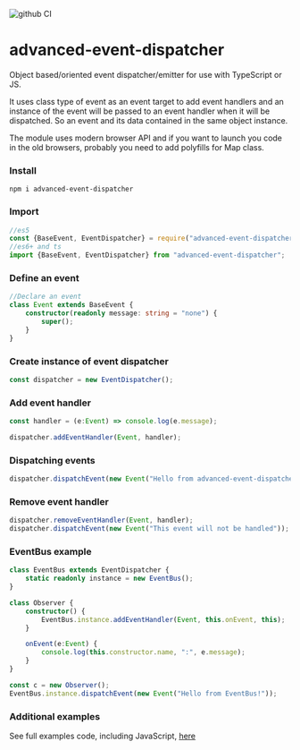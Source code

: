 ![github CI](https://github.com/Gaikov/event-dispatcher/actions/workflows/node.js.yml/badge.svg)

# advanced-event-dispatcher
Object based/oriented event dispatcher/emitter for use with TypeScript or JS. 

It uses class type of event as an event target to add event handlers and an instance of the event will be passed to an event handler when it will be dispatched. 
So an event and its data contained in the same object instance.  

The module uses modern browser API and if you want to launch you code in the old browsers, probably you need to add polyfills for Map class.

### Install
```text
npm i advanced-event-dispatcher
```

### Import
```TypeScript
//es5
const {BaseEvent, EventDispatcher} = require("advanced-event-dispatcher");
//es6+ and ts
import {BaseEvent, EventDispatcher} from "advanced-event-dispatcher";
```

### Define an event
```TypeScript
//Declare an event
class Event extends BaseEvent {
    constructor(readonly message: string = "none") {
        super();
    }
}
```

### Create instance of event dispatcher
```TypeScript
const dispatcher = new EventDispatcher();
```

### Add event handler
```TypeScript
const handler = (e:Event) => console.log(e.message);

dispatcher.addEventHandler(Event, handler);
```

### Dispatching events
```TypeScript
dispatcher.dispatchEvent(new Event("Hello from advanced-event-dispatcher!"));
```

### Remove event handler
```TypeScript
dispatcher.removeEventHandler(Event, handler);
dispatcher.dispatchEvent(new Event("This event will not be handled"));
```

### EventBus example
```TypeScript
class EventBus extends EventDispatcher {
    static readonly instance = new EventBus();
}

class Observer {
    constructor() {
        EventBus.instance.addEventHandler(Event, this.onEvent, this);
    }

    onEvent(e:Event) {
        console.log(this.constructor.name, ":", e.message);
    }
}

const c = new Observer();
EventBus.instance.dispatchEvent(new Event("Hello from EventBus!"));
```

### Additional examples
See full examples code, including JavaScript, [here](https://github.com/Gaikov/advanced-event-dispatcher-exmples)

